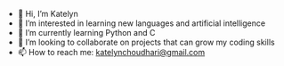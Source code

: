 - 👋 Hi, I’m Katelyn
- 👀 I’m interested in learning new languages and artificial intelligence
- 🌱 I’m currently learning Python and C
- 💞️ I’m looking to collaborate on projects that can grow my coding skills
- 📫 How to reach me: katelynchoudhari@gmail.com

<!---
kchoudhari22/kchoudhari22 is a ✨ special ✨ repository because its `README.md` (this file) appears on your GitHub profile.
You can click the Preview link to take a look at your changes.
--->
